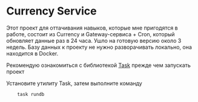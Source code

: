 # Currency Service

Этот проект для оттачивания навыков, которые мне пригодятся в работе, состоит из Currency и Gateway-сервиса + Cron, 
который обновляет данные раз в 24 часа. Ушло на готовую версию около 3 недель.  Базу данных к проекту не нужно
разворачивать локально, она находится в Docker. 

Рекомендую ознакомиться с библиотекой [Task](https://taskfile.dev/) прежде чем запускать проект 

Установите утилиту Task, затем выполните команду

```plaintext
    task rundb   
```
